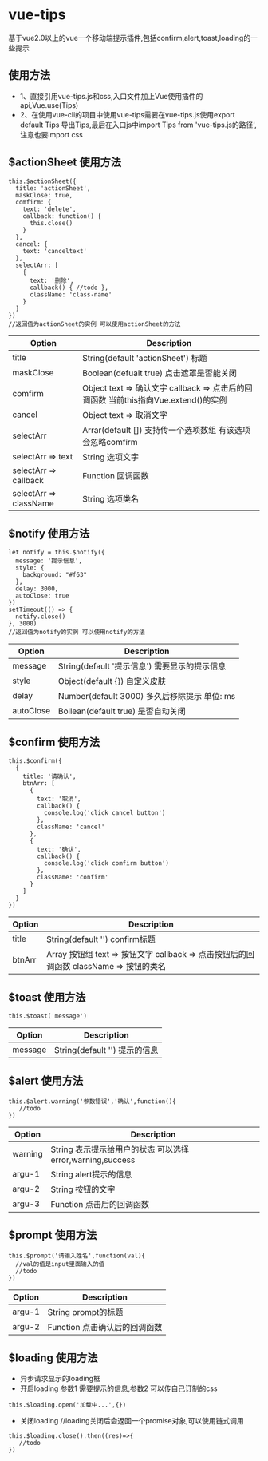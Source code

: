 # vue-tips
基于vue2.0以上的vue一个移动端提示插件,包括confirm,alert,toast,loading的一些提示
## 使用方法 
* 1、直接引用vue-tips.js和css,入口文件加上Vue使用插件的api,Vue.use(Tips)
* 2、在使用vue-cli的项目中使用vue-tips需要在vue-tips.js使用export default Tips 导出Tips,最后在入口js中import Tips from 'vue-tips.js的路径',注意也要import css
## $actionSheet 使用方法
```
this.$actionSheet({
  title: 'actionSheet',
  maskClose: true,
  comfirm: {
    text: 'delete',
    callback: function() {
      this.close()
    }
  },
  cancel: {
    text: 'canceltext'
  },
  selectArr: [
    {
      text: '删除',
      callback() { //todo },
      className: 'class-name'
    }
  ]
})
//返回值为actionSheet的实例 可以使用actionSheet的方法
```
| Option | Description |
| ----- | ----- |
| title  | String(default 'actionSheet') 标题 |
| maskClose | Boolean(defualt true) 点击遮罩是否能关闭 |
| comfirm | Object text => 确认文字 callback => 点击后的回调函数 当前this指向Vue.extend()的实例|
| cancel | Object text => 取消文字 |
| selectArr | Arrar(default []) 支持传一个选项数组 有该选项会忽略comfirm |
| selectArr => text | String 选项文字 |
| selectArr => callback | Function 回调函数 |
| selectArr => className | String 选项类名 |

## $notify 使用方法
```
let notify = this.$notify({
  message: '提示信息',
  style: {
    background: "#f63"
  },
  delay: 3000,
  autoClose: true
})
setTimeout(() => {
  notify.close()
}, 3000)
//返回值为notify的实例 可以使用notify的方法
```
| Option | Description |
| ----- | ----- |
| message | String(default '提示信息') 需要显示的提示信息 |
| style | Object(default {}) 自定义皮肤 |
| delay | Number(default 3000) 多久后移除提示 单位: ms |
| autoClose | Bollean(default true) 是否自动关闭 | 

## $confirm 使用方法
```
this.$confirm({
  {
    title: '请确认',
    btnArr: [
      {
        text: '取消',
        callback() {
          console.log('click cancel button')
        },
        className: 'cancel'
      },
      {
        text: '确认',
        callback() {
          console.log('click comfirm button')
        },
        className: 'confirm'
      }
    ]
  }
})
```
| Option | Description |
| ----- | ----- |
| title | String(default '') confirm标题 |
| btnArr | Array 按钮组 text => 按钮文字 callback => 点击按钮后的回调函数 className => 按钮的类名 |

## $toast 使用方法
```
this.$toast('message')
```
| Option | Description |
| ----- | ----- |
| message | String(default '') 提示的信息 |

## $alert 使用方法
```
this.$alert.warning('参数错误','确认',function(){
   //todo
})
```
| Option | Description |
| ----- | ----- |
| warning | String  表示提示给用户的状态 可以选择 error,warning,success |
| argu-1 | String alert提示的信息 |
| argu-2 | String 按钮的文字 |
| argu-3 | Function 点击后的回调函数 |

## $prompt 使用方法
```
this.$prompt('请输入姓名',function(val){
  //val的值是input里面输入的值
  //todo
})
```
| Option | Description |
| ----- | ----- |
| argu-1 | String  prompt的标题 |
| argu-2 | Function 点击确认后的回调函数 |

## $loading 使用方法
* 异步请求显示的loading框
* 开启loading 参数1 需要提示的信息,参数2 可以传自己订制的css
```
this.$loading.open('加载中...',{})
```
* 关闭loading  //loading关闭后会返回一个promise对象,可以使用链式调用

```
this.$loading.close().then((res)=>{
   //todo
})
```
